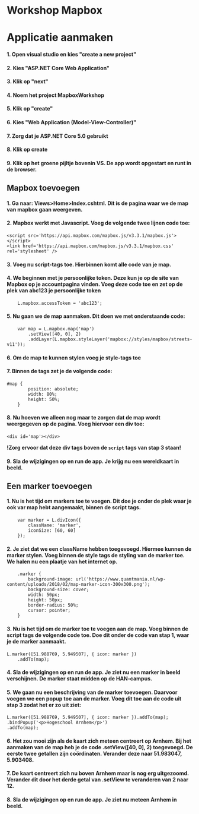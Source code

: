 # Workshop Mapbox


# Applicatie aanmaken
#### 1. Open visual studio en kies "create a new project"
#### 2. Kies "ASP.NET Core Web Application"
#### 3. Klik op "next"
#### 4. Noem het project MapboxWorkshop
#### 5. Klik op "create"
#### 6. Kies "Web Application (Model-View-Controller)"
#### 7. Zorg dat je ASP.NET Core 5.0 gebruikt
#### 8. Klik op create
#### 9. Klik op het groene pijltje bovenin VS. De app wordt opgestart en runt in de browser.

## Mapbox toevoegen

#### 1. Ga naar: Views>Home>Index.cshtml. Dit is de pagina waar we de map van mapbox gaan weergeven.
#### 2. Mapbox werkt met Javascript. Voeg de volgende twee lijnen code toe:
	<script src='https://api.mapbox.com/mapbox.js/v3.3.1/mapbox.js'></script>
	<link href='https://api.mapbox.com/mapbox.js/v3.3.1/mapbox.css' rel='stylesheet' />
#### 3. Voeg nu script-tags toe. Hierbinnen komt alle code van je map. 
#### 4. We beginnen met je persoonlijke token. Deze kun je op de site van Mapbox op je accountpagina vinden. Voeg deze code toe en zet op de plek van abc123 je persoonlijke token
    	L.mapbox.accessToken = 'abc123';
#### 5. Nu gaan we de map aanmaken. Dit doen we met onderstaande code:
    	var map = L.mapbox.map('map')
        	.setView([40, 0], 2)
        	.addLayer(L.mapbox.styleLayer('mapbox://styles/mapbox/streets-v11'));
#### 6. Om de map te kunnen stylen voeg je style-tags toe
#### 7. Binnen de tags zet je de volgende code:
	#map {
        	position: absolute;
        	width: 80%;
        	height: 50%;
    	}
#### 8. Nu hoeven we alleen nog maar te zorgen dat de map wordt weergegeven op de pagina. Voeg hiervoor een div toe:
	<div id='map'></div>
**!Zorg ervoor dat deze div tags boven de `script` tags van stap 3 staan!**
#### 9. Sla de wijzigingen op en run de app. Je krijg nu een wereldkaart in beeld. 

## Een marker toevoegen
#### 1. Nu is het tijd om markers toe te voegen. Dit doe je onder de plek waar je ook var map hebt aangemaakt, binnen de script tags.
    	var marker = L.divIcon({
        	className: 'marker',
        	iconSize: [60, 60]
    	});
#### 2. Je ziet dat we een className hebben toegevoegd. Hiermee kunnen de marker stylen. Voeg binnen de style tags de styling van de marker toe. We halen nu een plaatje van het internet op.
        .marker {
            background-image: url('https://www.quantmania.nl/wp-content/uploads/2018/02/map-marker-icon-300x300.png');
            background-size: cover;
            width: 50px;
            height: 50px;
            border-radius: 50%;
            cursor: pointer;
        }
#### 3. Nu is het tijd om de marker toe te voegen aan de map. Voeg binnen de script tags de volgende code toe. Doe dit onder de code van stap 1, waar je de marker aanmaakt.
    L.marker([51.988769, 5.949507], { icon: marker })
    	.addTo(map);
#### 4. Sla de wijzigingen op en run de app. Je ziet nu een marker in beeld verschijnen. De marker staat midden op de HAN-campus.
#### 5. We gaan nu een beschrijving van de marker toevoegen. Daarvoor voegen we een popup toe aan de marker. Voeg dit toe aan de code uit stap 3 zodat het er zo uit ziet:
    L.marker([51.988769, 5.949507], { icon: marker }).addTo(map);
	.bindPopup('<p>Hogeschool Arnhem</p>')
	.addTo(map);
#### 6. Het zou mooi zijn als de kaart zich meteen centreert op Arnhem. Bij het aanmaken van de map heb je de code .setView([40, 0], 2) toegevoegd. De eerste twee getallen zijn coördinaten. Verander deze naar 51.983047, 5.903408.
#### 7. De kaart centreert zich nu boven Arnhem maar is nog erg uitgezoomd. Verander dit door het derde getal van .setView te veranderen van 2 naar 12.
#### 8. Sla de wijzigingen op en run de app. Je ziet nu meteen Arnhem in beeld.

